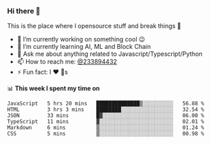 ### Hi there 👋

<!--
**a233894432/a233894432** is a ✨ _special_ ✨ repository because its `README.md` (this file) appears on your GitHub profile.

Here are some ideas to get you started:

- 🔭 I’m currently working on ...
- 🌱 I’m currently learning ...
- 👯 I’m looking to collaborate on ...
- 🤔 I’m looking for help with ...
- 💬 Ask me about ...
- 📫 How to reach me: ...
- 😄 Pronouns: ...
- ⚡ Fun fact: ...
-->
 
 
This is the place where I opensource stuff and break things :rofl:

- 🔭 I’m currently working on something cool :wink:
- 🌱 I’m currently learning AI, ML and Block Chain
- 💬 Ask me about anything related to Javascript/Typescript/Python
- 📫 How to reach me: [@233894432](https://twitter.com/233894432)
- ⚡ Fun fact: I :heart: :dog:s

📊 **This week I spent my time on**
<!--START_SECTION:waka-->

```text
JavaScript   5 hrs 20 mins   ██████████████▒░░░░░░░░░░   56.88 %
HTML         3 hrs 3 mins    ████████░░░░░░░░░░░░░░░░░   32.54 %
JSON         33 mins         █▓░░░░░░░░░░░░░░░░░░░░░░░   06.00 %
TypeScript   11 mins         ▓░░░░░░░░░░░░░░░░░░░░░░░░   02.01 %
Markdown     6 mins          ▒░░░░░░░░░░░░░░░░░░░░░░░░   01.24 %
CSS          5 mins          ▒░░░░░░░░░░░░░░░░░░░░░░░░   00.98 %
```

<!--END_SECTION:waka-->
